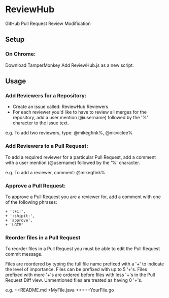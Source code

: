 # ReviewHub
GitHub Pull Request Review Modification

## Setup
### On Chrome:
  Download TamperMonkey
  Add ReviewHub.js as a new script.

## Usage
### Add Reviewers for a Repository:
  + Create an issue called: ReviewHub Reviewers
  + For each reviewer you'd like to have to review all merges for the repository, add a user mention (@username) followed by the '%' character to the issue text.
  
  e.g. To add two reviewers, type:
    @mikegfink%, @nicviclee%
    
### Add Reviewers to a Pull Request:
  To add a required reviewer for a particular Pull Request, add a comment with a user mention (@username) followed by the '%' character.
  
  e.g. To add a reviewer, comment:
    @mikegfink%
    
### Approve a Pull Request:
  To approve a Pull Request you are a reviewer for, add a comment with one of the following phrases:
  
    + ':+1:',
    + ':shipit:',
    + 'approve',
    + 'LGTM'
    
### Reorder files in a Pull Request
  To reorder files in a Pull Request you must be able to edit the Pull Request commit message.
  
  
  Files are reordered by typing the full file name prefixed with a '+' to indicate the level of importance. Files can be prefixed with up to 5 '+'s. Files prefixed with more '+'s are ordered before files with less '+'s in the Pull Request Diff view. Unmentioned files are treated as having 0 '+'s.
  
  e.g. 
  ++README.md
  +MyFile.java
  +++++YourFile.go
